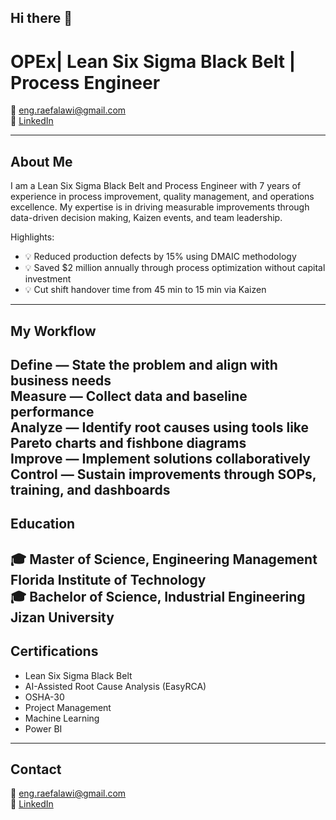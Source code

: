 ## Hi there 👋

 # OPEx| Lean Six Sigma Black Belt | Process Engineer 

📧 eng.raefalawi@gmail.com  
🔗 [LinkedIn](https://linkedin.com/in/raef-alawi-483369113)  

---

## About Me  
I am a Lean Six Sigma Black Belt and Process Engineer with 7 years of experience in process improvement, quality management, and operations excellence. My expertise is in driving measurable improvements through data-driven decision making, Kaizen events, and team leadership.

Highlights:
- 💡 Reduced production defects by 15% using DMAIC methodology
- 💡 Saved $2 million annually through process optimization without capital investment
- 💡 Cut shift handover time from 45 min to 15 min via Kaizen  

---

## My Workflow  
**Define** — State the problem and align with business needs  
**Measure** — Collect data and baseline performance  
**Analyze** — Identify root causes using tools like Pareto charts and fishbone diagrams  
**Improve** — Implement solutions collaboratively  
**Control** — Sustain improvements through SOPs, training, and dashboards  
---
## Education  
🎓 **Master of Science, Engineering Management**  
Florida Institute of Technology  
🎓 **Bachelor of Science, Industrial Engineering**  
Jizan University  
---
## Certifications  
- Lean Six Sigma Black Belt  
- AI-Assisted Root Cause Analysis (EasyRCA)  
- OSHA-30  
- Project Management
- Machine Learning
- Power BI


---

## Contact  
📧 eng.raefalawi@gmail.com  
🔗 [LinkedIn](https://linkedin.com/in/raef-alawi-483369113) 


<!--
**Raef65990/Raef65990** is a ✨ _special_ ✨ repository because its `README.md` (this file) appears on your GitHub profile.

Here are some ideas to get you started:

- 🔭 I’m currently working on ...
- 🌱 I’m currently learning ...
- 👯 I’m looking to collaborate on ...
- 🤔 I’m looking for help with ...
- 💬 Ask me about ...
- 📫 How to reach me: ...
- 😄 Pronouns: ...
- ⚡ Fun fact: ...
-->
